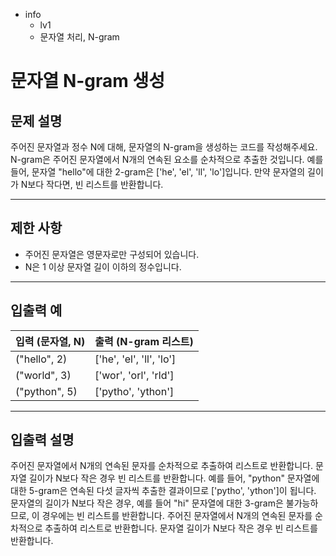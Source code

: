 - info
    - lv1
    - 문자열 처리, N-gram

# 문자열 N-gram 생성
## 문제 설명
주어진 문자열과 정수 N에 대해, 문자열의 N-gram을 생성하는 코드를 작성해주세요. N-gram은 주어진 문자열에서 N개의 연속된 요소를 순차적으로 추출한 것입니다. 예를 들어, 문자열 "hello"에 대한 2-gram은 ['he', 'el', 'll', 'lo']입니다. 만약 문자열의 길이가 N보다 작다면, 빈 리스트를 반환합니다.

---

## 제한 사항

- 주어진 문자열은 영문자로만 구성되어 있습니다.
- N은 1 이상 문자열 길이 이하의 정수입니다.

---

## 입출력 예

| 입력 (문자열, N) | 출력 (N-gram 리스트) |
| ---------------- | ------------------- |
| ("hello", 2) | ['he', 'el', 'll', 'lo'] |
| ("world", 3) | ['wor', 'orl', 'rld'] |
| ("python", 5) | ['pytho', 'ython'] |

---

## 입출력 설명
주어진 문자열에서 N개의 연속된 문자를 순차적으로 추출하여 리스트로 반환합니다. 문자열 길이가 N보다 작은 경우 빈 리스트를 반환합니다. 예를 들어, "python" 문자열에 대한 5-gram은 연속된 다섯 글자씩 추출한 결과이므로 ['pytho', 'ython']이 됩니다. 문자열의 길이가 N보다 작은 경우, 예를 들어 "hi" 문자열에 대한 3-gram은 불가능하므로, 이 경우에는 빈 리스트를 반환합니다. 주어진 문자열에서 N개의 연속된 문자를 순차적으로 추출하여 리스트로 반환합니다. 문자열 길이가 N보다 작은 경우 빈 리스트를 반환합니다.
